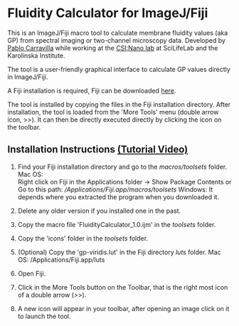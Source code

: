 # Fluidity Calculator for ImageJ/Fiji

This is an ImageJ/Fiji macro tool to calculate membrane fluidity values (aka GP) from spectral imaging or two-channel microscopy data.
Developed by [Pablo Carravilla](https://orcid.org/0000-0001-6592-7630) while working at the [CSI:Nano lab](https://www.csi-nano.org) at SciLifeLab and the Karolinska Institute.

The tool is a user-friendly graphical interface to calculate GP values directly in ImageJ/Fiji.

A Fiji installation is required, Fiji can be downloaded [here](https://fiji.sc).

The tool is installed by copying the files in the Fiji installation directory.
After installation, the tool is loaded from the 'More Tools' menu (double arrow icon, >>).
It can then be directly executed directly by clicking the icon on the toolbar.

## Installation Instructions [(Tutorial Video)](https://youtu.be/NfNh68FUMPk?si=RucBHZpdp8HFwFte)
1. Find your Fiji installation directory and go to the _macros/toolsets_ folder.
	Mac OS:  
		Right click on Fiji in the Applications folder -> Show Package Contents
		or
		Go to this path: _/Applications/Fiji.app/macros/toolsets_
	Windows:
		It depends where you extracted the program when you downloaded it.

2. Delete any older version if you installed one in the past.

3. Copy the macro file 'FluidityCalculator_1.0.ijm' in the _toolsets_ folder.

4. Copy the 'icons' folder in the _toolsets_ folder.

5. (Optional) Copy the 'gp-viridis.lut' in the Fiji directory _luts_ folder.
	Mac OS: /Applications/Fiji.app/luts

6. Open Fiji.

7. Click in the More Tools button on the Toolbar, that is the right most icon of a double arrow (>>).

8. A new icon will appear in your toolbar, after opening an image click on it to launch the tool.
